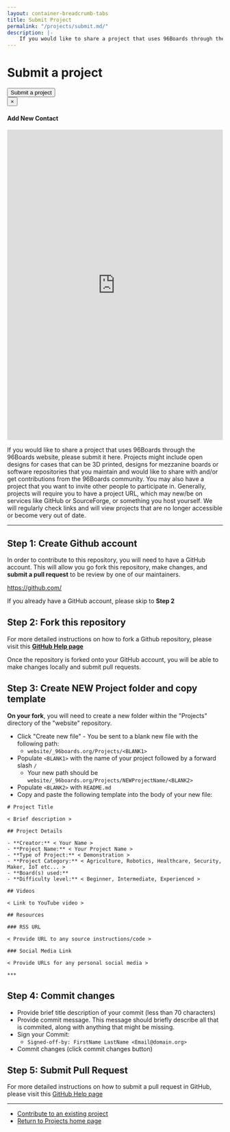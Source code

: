 ```yaml
---
layout: container-breadcrumb-tabs
title: Submit Project
permalink: "/projects/submit.md/"
description: |-
    If you would like to share a project that uses 96Boards through the 96Boards website, please submit it here. Projects might include open designs for cases that can be 3D printed, designs for mezzanine boards or software repositories that you maintain and would like to share with and/or get contributions from the 96Boards community.
---
```

# Submit a project
<button type="button" class="btn btn-primary btn-lg" data-toggle="modal" data-target="#submitProject">
Submit a project
</button>
  
<!-- Modal 2 -->
<div class="modal fade" id="submitProject" tabindex="-1" role="dialog" aria-labelledby="myModalLabel" aria-hidden="true">
  <div class="modal-dialog">
    <div class="modal-content">
      <div class="modal-header">
        <button type="button" class="close" data-dismiss="modal" aria-label="Close"><span aria-hidden="true">×</span></button>
        <h4 class="modal-title" id="myModalLabel">Add New Contact</h4>
      </div>
      <div class="modal-body">
      <iframe class="lazyload" src="https://services.cognitoforms.com/f/KvRQmIn2dku6k6gGP711jw?id=9" style="position:relative;width:1px;min-width:100%;*width:100%;" frameborder="0" scrolling="yes" seamless="seamless" height="725" width="100%"></iframe>
      <script src="https://services.cognitoforms.com/scripts/embed.js"></script>
      </div>
    </div>
  </div>
</div>

If you would like to share a project that uses 96Boards through the 96Boards website, please submit it here. Projects might include open designs for cases that can be 3D printed, designs for mezzanine boards or software repositories that you maintain and would like to share with and/or get contributions from the 96Boards community. You may also have a project that you want to invite other people to participate in. Generally, projects will require you to have a project URL, which may new/be on services like GitHub or SourceForge, or something you host yourself. We will regularly check links and will view projects that are no longer accessible or become very out of date.

***

## Step 1: Create Github account

In order to contribute to this repository, you will need to have a GitHub account. This will allow you go fork this repository, make changes, and **submit a pull request** to be review by one of our maintainers.

https://github.com/

If you already have a GitHub account, please skip to **Step 2**

## Step 2: Fork this repository

For more detailed instructions on how to fork a Github repository, please visit this **[GitHub Help page](https://help.github.com/articles/fork-a-repo/)**

Once the repository is forked onto your GitHub account, you will be able to make changes locally and submit pull requests.

## Step 3: Create NEW Project folder and copy template

**On your fork**, you will need to create a new folder within the "Projects" directory of the "website" repository.

- Click "Create new file" - You be sent to a blank new file with the following path:
   - `website/_96boards.org/Projects/<BLANK1>`
- Populate `<BLANK1>` with the name of your project followed by a forward slash `/`
   - Your new path should be `website/_96boards.org/Projects/NEWProjectName/<BLANK2>`
- Populate `<BLANK2>` with `README.md`
- Copy and paste the following template into the body of your new file:

```shell
# Project Title

< Brief description >

## Project Details

- **Creator:** < Your Name >
- **Project Name:** < Your Project Name >
- **Type of Project:** < Demonstration >
- **Project Category:** < Agriculture, Robotics, Healthcare, Security, Maker, IoT etc... >
- **Board(s) used:**
- **Difficulty level:** < Beginner, Intermediate, Experienced >

## Videos

< Link to YouTube video >

## Resources

### RSS URL

< Provide URL to any source instructions/code >

### Social Media Link

< Provide URLs for any personal social media >

***
```

## Step 4: Commit changes

- Provide brief title description of your commit (less than 70 characters)
- Provide commit message. This message should briefly describe all that is commited, along with anything that might be missing.
- Sign your Commit:
   - `Signed-off-by: FirstName LastName <Email@domain.org>`
- Commit changes (click commit changes button)

## Step 5: Submit Pull Request

For more detailed instructions on how to submit a pull request in GitHub, please visit this [GitHub Help page](https://help.github.com/articles/creating-a-pull-request/)

***

- [Contribute to an existing project](../contribute.md)
- [Return to Projects home page](../)

